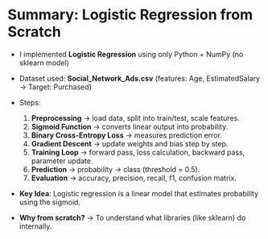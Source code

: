# Summary: Logistic Regression from Scratch

- I implemented **Logistic Regression** using only Python + NumPy (no sklearn model)
- Dataset used: **Social_Network_Ads.csv** (features: Age, EstimatedSalary → Target: Purchased)
  
- Steps:
  1. **Preprocessing** → load data, split into train/test, scale features.  
  2. **Sigmoid Function** → converts linear output into probability.  
  3. **Binary Cross-Entropy Loss** → measures prediction error.  
  4. **Gradient Descent** → update weights and bias step by step.  
  5. **Training Loop** → forward pass, loss calculation, backward pass, parameter update.  
  6. **Prediction** → probability → class (threshold = 0.5).  
  7. **Evaluation** → accuracy, precision, recall, f1, confusion matrix.  

- **Key Idea**: Logistic regression is a linear model that estimates probability using the sigmoid.  
- **Why from scratch?** → To understand what libraries (like sklearn) do internally.  

